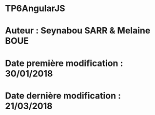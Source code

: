 # TP6AngularJS
# Auteur : Seynabou SARR & Melaine BOUE
# Date première modification : 30/01/2018
# Date dernière modification : 21/03/2018


